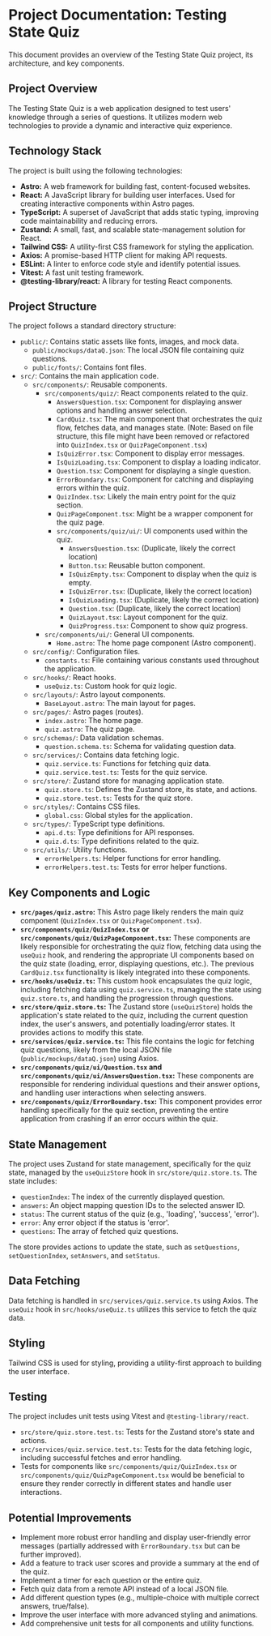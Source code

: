 # Project Documentation: Testing State Quiz

This document provides an overview of the Testing State Quiz project, its architecture, and key components.

## Project Overview

The Testing State Quiz is a web application designed to test users' knowledge through a series of questions. It utilizes modern web technologies to provide a dynamic and interactive quiz experience.

## Technology Stack

The project is built using the following technologies:

*   **Astro:** A web framework for building fast, content-focused websites.
*   **React:** A JavaScript library for building user interfaces. Used for creating interactive components within Astro pages.
*   **TypeScript:** A superset of JavaScript that adds static typing, improving code maintainability and reducing errors.
*   **Zustand:** A small, fast, and scalable state-management solution for React.
*   **Tailwind CSS:** A utility-first CSS framework for styling the application.
*   **Axios:** A promise-based HTTP client for making API requests.
*   **ESLint:** A linter to enforce code style and identify potential issues.
*   **Vitest:** A fast unit testing framework.
*   **@testing-library/react:** A library for testing React components.

## Project Structure

The project follows a standard directory structure:

*   `public/`: Contains static assets like fonts, images, and mock data.
    *   `public/mockups/dataQ.json`: The local JSON file containing quiz questions.
    *   `public/fonts/`: Contains font files.
*   `src/`: Contains the main application code.
    *   `src/components/`: Reusable components.
        *   `src/components/quiz/`: React components related to the quiz.
            *   `AnswersQuestion.tsx`: Component for displaying answer options and handling answer selection.
            *   `CardQuiz.tsx`: The main component that orchestrates the quiz flow, fetches data, and manages state. (Note: Based on file structure, this file might have been removed or refactored into `QuizIndex.tsx` or `QuizPageComponent.tsx`)
            *   `IsQuizError.tsx`: Component to display error messages.
            *   `IsQuizLoading.tsx`: Component to display a loading indicator.
            *   `Question.tsx`: Component for displaying a single question.
            *   `ErrorBoundary.tsx`: Component for catching and displaying errors within the quiz.
            *   `QuizIndex.tsx`: Likely the main entry point for the quiz section.
            *   `QuizPageComponent.tsx`: Might be a wrapper component for the quiz page.
            *   `src/components/quiz/ui/`: UI components used within the quiz.
                *   `AnswersQuestion.tsx`: (Duplicate, likely the correct location)
                *   `Button.tsx`: Reusable button component.
                *   `IsQuizEmpty.tsx`: Component to display when the quiz is empty.
                *   `IsQuizError.tsx`: (Duplicate, likely the correct location)
                *   `IsQuizLoading.tsx`: (Duplicate, likely the correct location)
                *   `Question.tsx`: (Duplicate, likely the correct location)
                *   `QuizLayout.tsx`: Layout component for the quiz.
                *   `QuizProgress.tsx`: Component to show quiz progress.
        *   `src/components/ui/`: General UI components.
            *   `Home.astro`: The home page component (Astro component).
    *   `src/config/`: Configuration files.
        *   `constants.ts`: File containing various constants used throughout the application.
    *   `src/hooks/`: React hooks.
        *   `useQuiz.ts`: Custom hook for quiz logic.
    *   `src/layouts/`: Astro layout components.
        *   `BaseLayout.astro`: The main layout for pages.
    *   `src/pages/`: Astro pages (routes).
        *   `index.astro`: The home page.
        *   `quiz.astro`: The quiz page.
    *   `src/schemas/`: Data validation schemas.
        *   `question.schema.ts`: Schema for validating question data.
    *   `src/services/`: Contains data fetching logic.
        *   `quiz.service.ts`: Functions for fetching quiz data.
        *   `quiz.service.test.ts`: Tests for the quiz service.
    *   `src/store/`: Zustand store for managing application state.
        *   `quiz.store.ts`: Defines the Zustand store, its state, and actions.
        *   `quiz.store.test.ts`: Tests for the quiz store.
    *   `src/styles/`: Contains CSS files.
        *   `global.css`: Global styles for the application.
    *   `src/types/`: TypeScript type definitions.
        *   `api.d.ts`: Type definitions for API responses.
        *   `quiz.d.ts`: Type definitions related to the quiz.
    *   `src/utils/`: Utility functions.
        *   `errorHelpers.ts`: Helper functions for error handling.
        *   `errorHelpers.test.ts`: Tests for error helper functions.

## Key Components and Logic

*   **`src/pages/quiz.astro`:** This Astro page likely renders the main quiz component (`QuizIndex.tsx` or `QuizPageComponent.tsx`).
*   **`src/components/quiz/QuizIndex.tsx` or `src/components/quiz/QuizPageComponent.tsx`:** These components are likely responsible for orchestrating the quiz flow, fetching data using the `useQuiz` hook, and rendering the appropriate UI components based on the quiz state (loading, error, displaying questions, etc.). The previous `CardQuiz.tsx` functionality is likely integrated into these components.
*   **`src/hooks/useQuiz.ts`:** This custom hook encapsulates the quiz logic, including fetching data using `quiz.service.ts`, managing the state using `quiz.store.ts`, and handling the progression through questions.
*   **`src/store/quiz.store.ts`:** The Zustand store (`useQuizStore`) holds the application's state related to the quiz, including the current question index, the user's answers, and potentially loading/error states. It provides actions to modify this state.
*   **`src/services/quiz.service.ts`:** This file contains the logic for fetching quiz questions, likely from the local JSON file (`public/mockups/dataQ.json`) using Axios.
*   **`src/components/quiz/ui/Question.tsx` and `src/components/quiz/ui/AnswersQuestion.tsx`:** These components are responsible for rendering individual questions and their answer options, and handling user interactions when selecting answers.
*   **`src/components/quiz/ErrorBoundary.tsx`:** This component provides error handling specifically for the quiz section, preventing the entire application from crashing if an error occurs within the quiz.

## State Management

The project uses Zustand for state management, specifically for the quiz state, managed by the `useQuizStore` hook in `src/store/quiz.store.ts`. The state includes:

*   `questionIndex`: The index of the currently displayed question.
*   `answers`: An object mapping question IDs to the selected answer ID.
*   `status`: The current status of the quiz (e.g., 'loading', 'success', 'error').
*   `error`: Any error object if the status is 'error'.
*   `questions`: The array of fetched quiz questions.

The store provides actions to update the state, such as `setQuestions`, `setQuestionIndex`, `setAnswers`, and `setStatus`.

## Data Fetching

Data fetching is handled in `src/services/quiz.service.ts` using Axios. The `useQuiz` hook in `src/hooks/useQuiz.ts` utilizes this service to fetch the quiz data.

## Styling

Tailwind CSS is used for styling, providing a utility-first approach to building the user interface.

## Testing

The project includes unit tests using Vitest and `@testing-library/react`.

*   `src/store/quiz.store.test.ts`: Tests for the Zustand store's state and actions.
*   `src/services/quiz.service.test.ts`: Tests for the data fetching logic, including successful fetches and error handling.
*   Tests for components like `src/components/quiz/QuizIndex.tsx` or `src/components/quiz/QuizPageComponent.tsx` would be beneficial to ensure they render correctly in different states and handle user interactions.

## Potential Improvements

*   Implement more robust error handling and display user-friendly error messages (partially addressed with `ErrorBoundary.tsx` but can be further improved).
*   Add a feature to track user scores and provide a summary at the end of the quiz.
*   Implement a timer for each question or the entire quiz.
*   Fetch quiz data from a remote API instead of a local JSON file.
*   Add different question types (e.g., multiple-choice with multiple correct answers, true/false).
*   Improve the user interface with more advanced styling and animations.
*   Add comprehensive unit tests for all components and utility functions.
